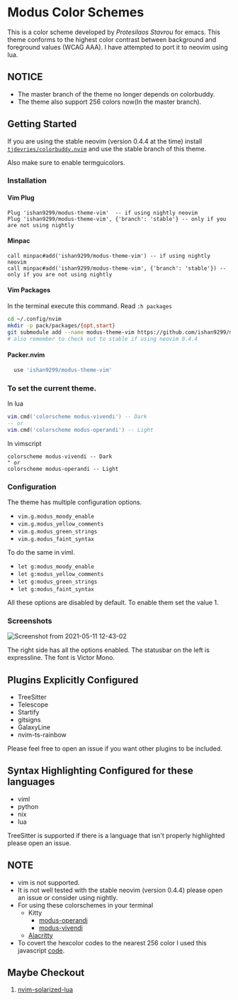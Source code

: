 Modus Color Schemes
=====================

This is a color scheme developed by *Protesilaos Stavrou* for emacs. This theme conforms to the highest color contrast between background and foreground values (WCAG AAA). I have attempted to port it to neovim using lua.

NOTICE
------
+ The master branch of the theme no longer depends on colorbuddy.
+ The theme also support 256 colors now(In the master branch).


Getting Started
---------------

If you are using the stable neovim (version 0.4.4 at the time) install  [`tjdevries/colorbuddy.nvim`](https://github.com/tjdevries/colorbuddy.vim)
and use the stable branch of this theme.

Also make sure to enable termguicolors.

### Installation

#### Vim Plug

```viml
Plug 'ishan9299/modus-theme-vim'  -- if using nightly neovim
Plug 'ishan9299/modus-theme-vim', {'branch': 'stable'} -- only if you are not using nightly
```

#### Minpac

```viml
call minpac#add('ishan9299/modus-theme-vim') -- if using nightly neovim
call minpac#add('ishan9299/modus-theme-vim', {'branch': 'stable'}) -- only if you are not using nightly
```

#### Vim Packages

In the terminal execute this command. Read `:h packages`
```sh
cd ~/.config/nvim
mkdir -p pack/packages/{opt,start}
git submodule add --name modus-theme-vim https://github.com/ishan9299/modus-theme-vim pack/packages/start/modus-theme-vim
# also remember to check out to stable if using neovim 0.4.4
```

#### Packer.nvim
``` lua
  use 'ishan9299/modus-theme-vim'
```

### To set the current theme.
In lua
```lua
vim.cmd('colorscheme modus-vivendi') -- Dark
-- or
vim.cmd('colorscheme modus-operandi') -- Light
```

In vimscript
```viml
colorscheme modus-vivendi -- Dark
" or
colorscheme modus-operandi -- Light
```

### Configuration
The theme has multiple configuration options.
- `vim.g.modus_moody_enable`
- `vim.g.modus_yellow_comments`
- `vim.g.modus_green_strings`
- `vim.g.modus_faint_syntax`

To do the same in viml.
- `let g:modus_moody_enable`
- `let g:modus_yellow_comments`
- `let g:modus_green_strings`
- `let g:modus_faint_syntax`

All these options are disabled by default. To enable them set the value 1.

### Screenshots
![Screenshot from 2021-05-11 12-43-02](https://user-images.githubusercontent.com/47824004/117776670-71710d80-b259-11eb-9241-bf9dad56a35c.png)

The right side has all the options enabled.
The statusbar on the left is expressline.
The font is Victor Mono.

Plugins Explicitly Configured
-----------------------------
- TreeSitter
- Telescope
- Startify
- gitsigns
- GalaxyLine
- nvim-ts-rainbow

Please feel free to open an issue if you want other plugins to be included.


Syntax Highlighting Configured for these languages
--------------------------------------------------
- viml
- python
- nix
- lua

TreeSitter is supported if there is a language that isn't properly highlighted please open an issue.

## NOTE
- vim is not supported.
- It is not well tested with the stable neovim (version 0.4.4) please open an issue or consider using nightly.
- For using these colorschemes in your terminal
  + Kitty
    + [modus-operandi](https://github.com/ishan9299/Nixos/blob/d4bbb7536be95b59466bb9cca4d671be46e04e81/user/kitty/themes/modus-operandi.conf#L1-L47)
    + [modus-vivendi](https://github.com/ishan9299/Nixos/blob/d4bbb7536be95b59466bb9cca4d671be46e04e81/user/kitty/themes/modus-vivendi.conf#L1-L48)
  + [Alacritty](https://github.com/ishan9299/Nixos/blob/d4bbb7536be95b59466bb9cca4d671be46e04e81/user/alacritty/alacritty.yml#L30-L118)
- To covert the hexcolor codes to the nearest 256 color I used this javascript [code](https://gist.github.com/ishan9299/d87713b43dc04d49fa060711fdc7dd6d).

## Maybe Checkout
1. [nvim-solarized-lua](https://github.com/ishan9299/nvim-solarized-lua)
